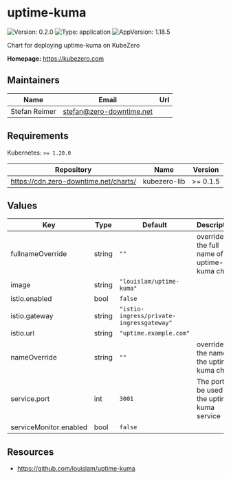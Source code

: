 # uptime-kuma

![Version: 0.2.0](https://img.shields.io/badge/Version-0.2.0-informational?style=flat-square) ![Type: application](https://img.shields.io/badge/Type-application-informational?style=flat-square) ![AppVersion: 1.18.5](https://img.shields.io/badge/AppVersion-1.18.5-informational?style=flat-square)

Chart for deploying uptime-kuma on KubeZero

**Homepage:** <https://kubezero.com>

## Maintainers

| Name | Email | Url |
| ---- | ------ | --- |
| Stefan Reimer | <stefan@zero-downtime.net> |  |

## Requirements

Kubernetes: `>= 1.20.0`

| Repository | Name | Version |
|------------|------|---------|
| https://cdn.zero-downtime.net/charts/ | kubezero-lib | >= 0.1.5 |

## Values

| Key | Type | Default | Description |
|-----|------|---------|-------------|
| fullnameOverride | string | `""` | override the full name of the uptime-kuma chart |
| image | string | `"louislam/uptime-kuma"` |  |
| istio.enabled | bool | `false` |  |
| istio.gateway | string | `"istio-ingress/private-ingressgateway"` |  |
| istio.url | string | `"uptime.example.com"` |  |
| nameOverride | string | `""` | override the name of the uptime-kuma chart |
| service.port | int | `3001` | The port to be used by the uptime-kuma service |
| serviceMonitor.enabled | bool | `false` |  |

## Resources

- https://github.com/louislam/uptime-kuma

